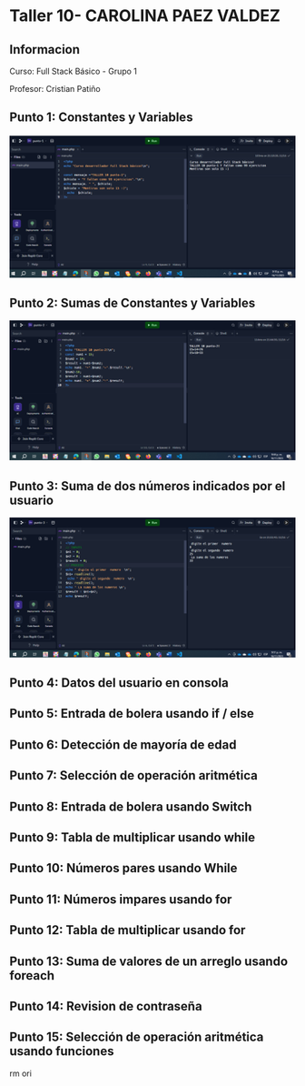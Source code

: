 <h1>Taller 10- CAROLINA PAEZ VALDEZ </h1>
<h2>Informacion</h2>
<p>Curso: Full Stack Básico - Grupo 1 </p>
<p>Profesor: Cristian Patiño </p>

<h2>Punto 1: Constantes y Variables</h2>
<img  src="./public/images/punto-1.png" alt="Punto 1">
 
<h2>Punto 2: Sumas de Constantes y Variables</h2>
<img  src="./public/images/punto-2.png" alt="Punto 2">
 
<h2>Punto 3: Suma de dos números indicados por el usuario</h2>
<img  src="./public/images/punto-3.png" alt="Punto 3">

<h2>Punto 4: Datos del usuario en consola</h2>
 
<h2>Punto 5: Entrada de bolera usando if / else</h2>
 
<h2>Punto 6: Detección de mayoría de edad</h2>
 
<h2>Punto 7: Selección de operación aritmética</h2>
 
<h2>Punto 8: Entrada de bolera usando Switch</h2>
 
<h2>Punto 9: Tabla de multiplicar usando while</h2>
 
<h2>Punto 10: Números pares usando While</h2>
 
<h2>Punto 11: Números impares usando for</h2>
 
<h2>Punto 12: Tabla de multiplicar usando for</h2>
 
<h2>Punto 13: Suma de valores de un arreglo usando foreach</h2>
 
<h2>Punto 14: Revision de contraseña</h2>
 
<h2>Punto 15: Selección de operación aritmética usando funciones</h2>rm ori